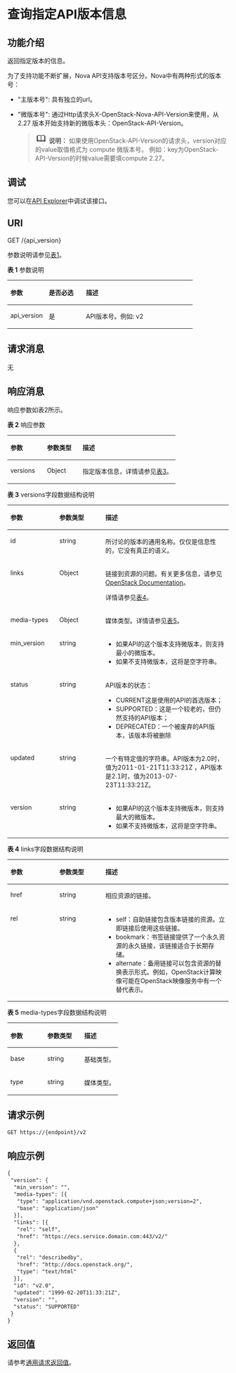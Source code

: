 # 查询指定API版本信息<a name="ecs_03_0102"></a>

## 功能介绍<a name="section553655182144"></a>

返回指定版本的信息。

为了支持功能不断扩展，Nova API支持版本号区分。Nova中有两种形式的版本号：

-   "主版本号": 具有独立的url。
-   "微版本号": 通过Http请求头X-OpenStack-Nova-API-Version来使用，从 2.27 版本开始支持新的微版本头：OpenStack-API-Version。

    >![](public_sys-resources/icon-note.gif) **说明：** 
    >如果使用OpenStack-API-Version的请求头，version对应的value取值格式为 compute 微版本号。
    >例如：key为OpenStack-API-Version的时候value需要填compute 2.27。


## 调试<a name="section926243314015"></a>

您可以在[API Explorer](https://apiexplorer.developer.huaweicloud.com/apiexplorer/doc?product=ECS&api=NovaShowVersion)中调试该接口。

## URI<a name="section961608182144"></a>

GET /\{api\_version\}

参数说明请参见[表1](#table46110007)。

**表 1**  参数说明

<a name="table46110007"></a>
<table><thead align="left"><tr id="row14148614"><th class="cellrowborder" valign="top" width="20.74%" id="mcps1.2.4.1.1"><p id="p5187119"><a name="p5187119"></a><a name="p5187119"></a>参数</p>
</th>
<th class="cellrowborder" valign="top" width="19.99%" id="mcps1.2.4.1.2"><p id="p17503500"><a name="p17503500"></a><a name="p17503500"></a>是否必选</p>
</th>
<th class="cellrowborder" valign="top" width="59.27%" id="mcps1.2.4.1.3"><p id="p8497414"><a name="p8497414"></a><a name="p8497414"></a>描述</p>
</th>
</tr>
</thead>
<tbody><tr id="row17201924"><td class="cellrowborder" valign="top" width="20.74%" headers="mcps1.2.4.1.1 "><p id="p51178607"><a name="p51178607"></a><a name="p51178607"></a>api_version</p>
</td>
<td class="cellrowborder" valign="top" width="19.99%" headers="mcps1.2.4.1.2 "><p id="p51826478"><a name="p51826478"></a><a name="p51826478"></a>是</p>
</td>
<td class="cellrowborder" valign="top" width="59.27%" headers="mcps1.2.4.1.3 "><p id="p37195178"><a name="p37195178"></a><a name="p37195178"></a>API版本号。例如: v2</p>
</td>
</tr>
</tbody>
</table>

## 请求消息<a name="section108201017144216"></a>

无

## 响应消息<a name="section89511024194216"></a>

响应参数如表2所示。

**表 2**  响应参数

<a name="table1456520231001"></a>
<table><thead align="left"><tr id="row25656239015"><th class="cellrowborder" valign="top" width="21.69216921692169%" id="mcps1.2.4.1.1"><p id="p45658231201"><a name="p45658231201"></a><a name="p45658231201"></a>参数</p>
</th>
<th class="cellrowborder" valign="top" width="21.14211421142114%" id="mcps1.2.4.1.2"><p id="p125655231308"><a name="p125655231308"></a><a name="p125655231308"></a>参数类型</p>
</th>
<th class="cellrowborder" valign="top" width="57.165716571657164%" id="mcps1.2.4.1.3"><p id="p056515231709"><a name="p056515231709"></a><a name="p056515231709"></a>描述</p>
</th>
</tr>
</thead>
<tbody><tr id="row456582314010"><td class="cellrowborder" valign="top" width="21.69216921692169%" headers="mcps1.2.4.1.1 "><p id="p115651723008"><a name="p115651723008"></a><a name="p115651723008"></a>versions</p>
</td>
<td class="cellrowborder" valign="top" width="21.14211421142114%" headers="mcps1.2.4.1.2 "><p id="p8565122310019"><a name="p8565122310019"></a><a name="p8565122310019"></a>Object</p>
</td>
<td class="cellrowborder" valign="top" width="57.165716571657164%" headers="mcps1.2.4.1.3 "><p id="p125121301517"><a name="p125121301517"></a><a name="p125121301517"></a>指定版本信息，详情请参见<a href="#table1970522313484">表3</a>。</p>
</td>
</tr>
</tbody>
</table>

**表 3**  versions字段数据结构说明

<a name="table1970522313484"></a>
<table><thead align="left"><tr id="row11705723114815"><th class="cellrowborder" valign="top" width="22.132213221322132%" id="mcps1.2.4.1.1"><p id="p770515232485"><a name="p770515232485"></a><a name="p770515232485"></a>参数</p>
</th>
<th class="cellrowborder" valign="top" width="20.8020802080208%" id="mcps1.2.4.1.2"><p id="p177051223184810"><a name="p177051223184810"></a><a name="p177051223184810"></a>参数类型</p>
</th>
<th class="cellrowborder" valign="top" width="57.065706570657056%" id="mcps1.2.4.1.3"><p id="p7705112374819"><a name="p7705112374819"></a><a name="p7705112374819"></a>描述</p>
</th>
</tr>
</thead>
<tbody><tr id="row127051723154815"><td class="cellrowborder" valign="top" width="22.132213221322132%" headers="mcps1.2.4.1.1 "><p id="p155331243134911"><a name="p155331243134911"></a><a name="p155331243134911"></a>id</p>
</td>
<td class="cellrowborder" valign="top" width="20.8020802080208%" headers="mcps1.2.4.1.2 "><p id="p17051623154814"><a name="p17051623154814"></a><a name="p17051623154814"></a>string</p>
</td>
<td class="cellrowborder" valign="top" width="57.065706570657056%" headers="mcps1.2.4.1.3 "><p id="p6251730155117"><a name="p6251730155117"></a><a name="p6251730155117"></a>所讨论的版本的通用名称。仅仅是信息性的，它没有真正的语义。</p>
</td>
</tr>
<tr id="row13161133211483"><td class="cellrowborder" valign="top" width="22.132213221322132%" headers="mcps1.2.4.1.1 "><p id="p20162193264816"><a name="p20162193264816"></a><a name="p20162193264816"></a>links</p>
</td>
<td class="cellrowborder" valign="top" width="20.8020802080208%" headers="mcps1.2.4.1.2 "><p id="p101624324488"><a name="p101624324488"></a><a name="p101624324488"></a>Object</p>
</td>
<td class="cellrowborder" valign="top" width="57.065706570657056%" headers="mcps1.2.4.1.3 "><p id="p168341639155116"><a name="p168341639155116"></a><a name="p168341639155116"></a>链接到资源的问题。有关更多信息，请参见<a href="https://developer.openstack.org/api-guide/compute/links_and_references.html" target="_blank" rel="noopener noreferrer">OpenStack Documentation</a>。</p>
<p id="p97381735319"><a name="p97381735319"></a><a name="p97381735319"></a>详情请参见<a href="#table1586318199718">表4</a>。</p>
</td>
</tr>
<tr id="row161541434114814"><td class="cellrowborder" valign="top" width="22.132213221322132%" headers="mcps1.2.4.1.1 "><p id="p61541434154814"><a name="p61541434154814"></a><a name="p61541434154814"></a>media-types</p>
</td>
<td class="cellrowborder" valign="top" width="20.8020802080208%" headers="mcps1.2.4.1.2 "><p id="p14154153424815"><a name="p14154153424815"></a><a name="p14154153424815"></a>Object</p>
</td>
<td class="cellrowborder" valign="top" width="57.065706570657056%" headers="mcps1.2.4.1.3 "><p id="p15390144665112"><a name="p15390144665112"></a><a name="p15390144665112"></a>媒体类型。详情请参见<a href="#table1242753025619">表5</a>。</p>
</td>
</tr>
<tr id="row1866313454811"><td class="cellrowborder" valign="top" width="22.132213221322132%" headers="mcps1.2.4.1.1 "><p id="p2663734104815"><a name="p2663734104815"></a><a name="p2663734104815"></a>min_version</p>
</td>
<td class="cellrowborder" valign="top" width="20.8020802080208%" headers="mcps1.2.4.1.2 "><p id="p666313345481"><a name="p666313345481"></a><a name="p666313345481"></a>string</p>
</td>
<td class="cellrowborder" valign="top" width="57.065706570657056%" headers="mcps1.2.4.1.3 "><a name="ul343720140818"></a><a name="ul343720140818"></a><ul id="ul343720140818"><li>如果API的这个版本支持微版本，则支持最小的微版本。</li><li>如果不支持微版本，这将是空字符串。</li></ul>
</td>
</tr>
<tr id="row1178133544820"><td class="cellrowborder" valign="top" width="22.132213221322132%" headers="mcps1.2.4.1.1 "><p id="p157810358483"><a name="p157810358483"></a><a name="p157810358483"></a>status</p>
</td>
<td class="cellrowborder" valign="top" width="20.8020802080208%" headers="mcps1.2.4.1.2 "><p id="p1578143511481"><a name="p1578143511481"></a><a name="p1578143511481"></a>string</p>
</td>
<td class="cellrowborder" valign="top" width="57.065706570657056%" headers="mcps1.2.4.1.3 "><p id="p18269115975114"><a name="p18269115975114"></a><a name="p18269115975114"></a>API版本的状态：</p>
<a name="ul5520141712813"></a><a name="ul5520141712813"></a><ul id="ul5520141712813"><li>CURRENT这是使用的API的首选版本；</li><li>SUPPORTED：这是一个较老的，但仍然支持的API版本；</li><li>DEPRECATED：一个被废弃的API版本，该版本将被删除</li></ul>
</td>
</tr>
<tr id="row18470235174818"><td class="cellrowborder" valign="top" width="22.132213221322132%" headers="mcps1.2.4.1.1 "><p id="p1947063511481"><a name="p1947063511481"></a><a name="p1947063511481"></a>updated</p>
</td>
<td class="cellrowborder" valign="top" width="20.8020802080208%" headers="mcps1.2.4.1.2 "><p id="p147033519489"><a name="p147033519489"></a><a name="p147033519489"></a>string</p>
</td>
<td class="cellrowborder" valign="top" width="57.065706570657056%" headers="mcps1.2.4.1.3 "><p id="p13546378525"><a name="p13546378525"></a><a name="p13546378525"></a>一个有特定值的字符串。API版本为2.0时，值为2011-01-21T11:33:21Z ，API版本是2.1时，值为2013-07-23T11:33:21Z。</p>
</td>
</tr>
<tr id="row57011535174817"><td class="cellrowborder" valign="top" width="22.132213221322132%" headers="mcps1.2.4.1.1 "><p id="p6702113515482"><a name="p6702113515482"></a><a name="p6702113515482"></a>version</p>
</td>
<td class="cellrowborder" valign="top" width="20.8020802080208%" headers="mcps1.2.4.1.2 "><p id="p2070273594817"><a name="p2070273594817"></a><a name="p2070273594817"></a>string</p>
</td>
<td class="cellrowborder" valign="top" width="57.065706570657056%" headers="mcps1.2.4.1.3 "><a name="ul81689446815"></a><a name="ul81689446815"></a><ul id="ul81689446815"><li>如果API的这个版本支持微版本，则支持最大的微版本。</li><li>如果不支持微版本，这将是空字符串。</li></ul>
</td>
</tr>
</tbody>
</table>

**表 4**  links字段数据结构说明

<a name="table1586318199718"></a>
<table><thead align="left"><tr id="row19863719071"><th class="cellrowborder" valign="top" width="22.132213221322132%" id="mcps1.2.4.1.1"><p id="p38643193712"><a name="p38643193712"></a><a name="p38643193712"></a>参数</p>
</th>
<th class="cellrowborder" valign="top" width="20.8020802080208%" id="mcps1.2.4.1.2"><p id="p1186420191678"><a name="p1186420191678"></a><a name="p1186420191678"></a>参数类型</p>
</th>
<th class="cellrowborder" valign="top" width="57.065706570657056%" id="mcps1.2.4.1.3"><p id="p118647191972"><a name="p118647191972"></a><a name="p118647191972"></a>描述</p>
</th>
</tr>
</thead>
<tbody><tr id="row1886419192713"><td class="cellrowborder" valign="top" width="22.132213221322132%" headers="mcps1.2.4.1.1 "><p id="p48646193713"><a name="p48646193713"></a><a name="p48646193713"></a>href</p>
</td>
<td class="cellrowborder" valign="top" width="20.8020802080208%" headers="mcps1.2.4.1.2 "><p id="p786471915713"><a name="p786471915713"></a><a name="p786471915713"></a>string</p>
</td>
<td class="cellrowborder" valign="top" width="57.065706570657056%" headers="mcps1.2.4.1.3 "><p id="p55689555719"><a name="p55689555719"></a><a name="p55689555719"></a>相应资源的链接。</p>
</td>
</tr>
<tr id="row178649191472"><td class="cellrowborder" valign="top" width="22.132213221322132%" headers="mcps1.2.4.1.1 "><p id="p386411192074"><a name="p386411192074"></a><a name="p386411192074"></a>rel</p>
</td>
<td class="cellrowborder" valign="top" width="20.8020802080208%" headers="mcps1.2.4.1.2 "><p id="p68646190716"><a name="p68646190716"></a><a name="p68646190716"></a>string</p>
</td>
<td class="cellrowborder" valign="top" width="57.065706570657056%" headers="mcps1.2.4.1.3 "><a name="ul06311647387"></a><a name="ul06311647387"></a><ul id="ul06311647387"><li>self：自助链接包含版本链接的资源。立即链接后使用这些链接。</li><li>bookmark：书签链接提供了一个永久资源的永久链接，该链接适合于长期存储。</li><li>alternate：备用链接可以包含资源的替换表示形式。例如，OpenStack计算映像可能在OpenStack映像服务中有一个替代表示。</li></ul>
</td>
</tr>
</tbody>
</table>

**表 5**  media-types字段数据结构说明

<a name="table1242753025619"></a>
<table><thead align="left"><tr id="row342713010569"><th class="cellrowborder" valign="top" width="33.33333333333333%" id="mcps1.2.4.1.1"><p id="p44276309569"><a name="p44276309569"></a><a name="p44276309569"></a>参数</p>
</th>
<th class="cellrowborder" valign="top" width="33.33333333333333%" id="mcps1.2.4.1.2"><p id="p04277305564"><a name="p04277305564"></a><a name="p04277305564"></a>参数类型</p>
</th>
<th class="cellrowborder" valign="top" width="33.33333333333333%" id="mcps1.2.4.1.3"><p id="p14427153011563"><a name="p14427153011563"></a><a name="p14427153011563"></a>描述</p>
</th>
</tr>
</thead>
<tbody><tr id="row1342719303565"><td class="cellrowborder" valign="top" width="33.33333333333333%" headers="mcps1.2.4.1.1 "><p id="p742733065617"><a name="p742733065617"></a><a name="p742733065617"></a>base</p>
</td>
<td class="cellrowborder" valign="top" width="33.33333333333333%" headers="mcps1.2.4.1.2 "><p id="p4427193017566"><a name="p4427193017566"></a><a name="p4427193017566"></a>string</p>
</td>
<td class="cellrowborder" valign="top" width="33.33333333333333%" headers="mcps1.2.4.1.3 "><p id="p9874125215560"><a name="p9874125215560"></a><a name="p9874125215560"></a>基础类型。</p>
</td>
</tr>
<tr id="row44271330135612"><td class="cellrowborder" valign="top" width="33.33333333333333%" headers="mcps1.2.4.1.1 "><p id="p742753019564"><a name="p742753019564"></a><a name="p742753019564"></a>type</p>
</td>
<td class="cellrowborder" valign="top" width="33.33333333333333%" headers="mcps1.2.4.1.2 "><p id="p1142743085619"><a name="p1142743085619"></a><a name="p1142743085619"></a>string</p>
</td>
<td class="cellrowborder" valign="top" width="33.33333333333333%" headers="mcps1.2.4.1.3 "><p id="p13427113095613"><a name="p13427113095613"></a><a name="p13427113095613"></a>媒体类型。</p>
</td>
</tr>
</tbody>
</table>

## 请求示例<a name="section19667838182144"></a>

```
GET https://{endpoint}/v2
```

## 响应示例<a name="section20327115469"></a>

```
{
 "version": {
  "min_version": "",
  "media-types": [{
   "type": "application/vnd.openstack.compute+json;version=2",
   "base": "application/json"
  }],
  "links": [{
   "rel": "self",
   "href": "https://ecs.service.domain.com:443/v2/"
  },
  {
   "rel": "describedby",
   "href": "http://docs.openstack.org/",
   "type": "text/html"
  }],
  "id": "v2.0",
  "updated": "1999-02-20T11:33:21Z",
  "version": "",
  "status": "SUPPORTED"
 }
}
```

## 返回值<a name="section12571834"></a>

请参考[通用请求返回值](通用请求返回值.md)。

